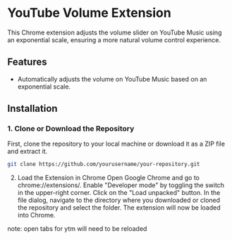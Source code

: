 # YouTube Volume Extension

This Chrome extension adjusts the volume slider on YouTube Music using an exponential scale, ensuring a more natural volume control experience.

## Features
- Automatically adjusts the volume on YouTube Music based on an exponential scale.

## Installation

### 1. Clone or Download the Repository
First, clone the repository to your local machine or download it as a ZIP file and extract it.

```bash
git clone https://github.com/yourusername/your-repository.git
```

2. Load the Extension in Chrome
Open Google Chrome and go to chrome://extensions/.
Enable "Developer mode" by toggling the switch in the upper-right corner.
Click on the "Load unpacked" button.
In the file dialog, navigate to the directory where you downloaded or cloned the repository and select the folder.
The extension will now be loaded into Chrome.

note: open tabs for ytm will need to be reloaded
